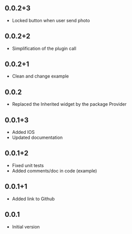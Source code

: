 ## 0.0.2+3

- Locked button when user send photo

## 0.0.2+2

- Simplification of the plugin call

## 0.0.2+1

- Clean and change example

## 0.0.2

- Replaced the Inherited widget by the package Provider

## 0.0.1+3

- Added IOS
- Updated documentation

## 0.0.1+2

- Fixed unit tests
- Added comments/doc in code (example)

## 0.0.1+1

- Added link to Github

## 0.0.1

- Initial version
